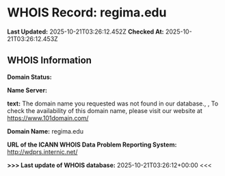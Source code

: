 # WHOIS Record: regima.edu

**Last Updated:** 2025-10-21T03:26:12.452Z
**Checked At:** 2025-10-21T03:26:12.453Z

## WHOIS Information

**Domain Status:** 

**Name Server:** 

**text:** The domain name you requested was not found in our database., , To check the availability of this domain name, please visit our website at https://www.101domain.com/

**Domain Name:** regima.edu

**URL of the ICANN WHOIS Data Problem Reporting System:** http://wdprs.internic.net/

**>>> Last update of WHOIS database:** 2025-10-21T03:26:12+00:00 <<<

